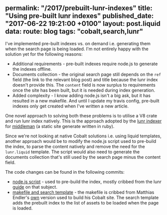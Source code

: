permalink: "/2017/prebuilt-lunr-indexes"
title: "Using pre-built lunr indexes"
published_date: "2017-06-22 19:21:00 +0100"
layout: post.liquid
data:
  route: blog
  tags: "cobalt,search,lunr"
---
I've implemented pre-built indexes vs. on demand i.e. generating them when the 
search page is being loaded. I'm not entirely happy with the solution yet for 
the following reasons:

- Additional requirements - pre-built indexes require node.js to generate the
indexes offline.
- Documents collection - the original search page still depends on the `ref`
field (the link to the relevant blog post) and title because the lunr index 
doesn't provide this. The `content` field is now surplus to requirements once 
the site has been built, but it is needed during index generation.
- Added complexity - I know adding node.js isn't a big ask, but it has resulted 
in a new makefile. And until I update my travis config, pre-built indexes only
get created when I've written a new article.

One novel approach to solving both these problems is to utilise a V8 crate and
run lunr index natively. This is the approach adopted by the [lunr indexer](https://github.com/256dpi/middleman-lunr/blob/master/lib/middleman-lunr/indexer.rb) 
for [middleman](https://middlemanapp.com/) (a static site generate written in 
ruby).

Since we're not looking at native Cobalt solutions i.e. using liquid templates, 
another approach would be to modify the node.js script used to pre-build the 
index, to parse the content natively and remove the need for the `lunr.liquid` 
template. The script would also need to generate the documents collection 
that's still used by the search page minus the content field.

The code changes can be found in the following commits:

- [node.js script](https://github.com/booyaa/booyaa.github.io/commit/6628ea50d34ea83969089ade327002dcafe454d1) - used to pre-build the index, mostly cribbed from the lunr 
[guide](https://lunrjs.com/guides/index_prebuilding.html) on that subject.
- [makefile and search template](https://github.com/booyaa/booyaa.github.io/commit/9303429d0fb1e7a1163149a9b14cb97201003a50) - the makefile is cribbed from Matthias Endler's [own](https://github.com/mre/mre.github.io/blob/source/Makefile) version used to 
build his Cobalt site. The search template adds the prebuilt index to the list of
assets to be loaded when the page is loaded.
